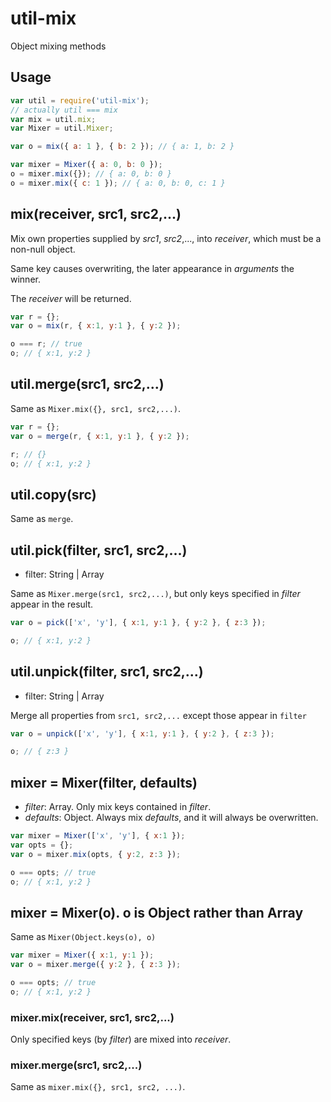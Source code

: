 # util-mix
Object mixing methods

## Usage

```javascript
var util = require('util-mix');
// actually util === mix
var mix = util.mix;
var Mixer = util.Mixer;

var o = mix({ a: 1 }, { b: 2 }); // { a: 1, b: 2 }

var mixer = Mixer({ a: 0, b: 0 });
o = mixer.mix({}); // { a: 0, b: 0 }
o = mixer.mix({ c: 1 }); // { a: 0, b: 0, c: 1 }
```

## mix(receiver, src1, src2,...)
Mix own properties supplied by *src1*, *src2*,..., into *receiver*, which must be a non-null object.

Same key causes overwriting, the later appearance in *arguments* the winner.

The *receiver* will be returned.

```javascript
var r = {};
var o = mix(r, { x:1, y:1 }, { y:2 });

o === r; // true
o; // { x:1, y:2 }
```

## util.merge(src1, src2,...)
Same as `Mixer.mix({}, src1, src2,...)`.

```javascript
var r = {};
var o = merge(r, { x:1, y:1 }, { y:2 });

r; // {}
o; // { x:1, y:2 }
```

## util.copy(src)
Same as `merge`.

## util.pick(filter, src1, src2,...)

* filter: String | Array

Same as `Mixer.merge(src1, src2,...)`, but only keys specified in *filter* appear in the result.

```javascript
var o = pick(['x', 'y'], { x:1, y:1 }, { y:2 }, { z:3 });

o; // { x:1, y:2 }
```

## util.unpick(filter, src1, src2,...)

* filter: String | Array

Merge all properties from  `src1, src2,...` except those appear in `filter`

```javascript
var o = unpick(['x', 'y'], { x:1, y:1 }, { y:2 }, { z:3 });

o; // { z:3 }
```

## mixer = Mixer(filter, defaults)

* *filter*: Array. Only mix keys contained in *filter*.
* *defaults*: Object. Always mix *defaults*, and it will always be overwritten.

```javascript
var mixer = Mixer(['x', 'y'], { x:1 });
var opts = {};
var o = mixer.mix(opts, { y:2, z:3 });

o === opts; // true
o; // { x:1, y:2 }
```

## mixer = Mixer(o). o is Object rather than Array
Same as `Mixer(Object.keys(o), o)`

```javascript
var mixer = Mixer({ x:1, y:1 });
var o = mixer.merge({ y:2 }, { z:3 });

o === opts; // true
o; // { x:1, y:2 }
```

### mixer.mix(receiver, src1, src2,...)

Only specified keys (by *filter*) are mixed into *receiver*.

### mixer.merge(src1, src2,...)

Same as `mixer.mix({}, src1, src2, ...)`.

